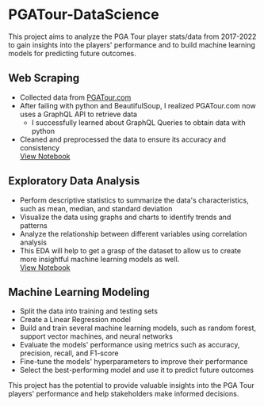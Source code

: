 # PGATour-DataScience
This project aims to analyze the PGA Tour player stats/data from 2017-2022 to gain insights into the players' performance and to build machine learning models for predicting future outcomes.

## Web Scraping

- Collected data from [PGATour.com](https://www.pgatour.com/stats)
- After failing with python and BeautifulSoup, I realized PGATour.com now uses a GraphQL API to retrieve data
  -   I successfully learned about GraphQL Queries to obtain data with python
- Cleaned and preprocessed the data to ensure its accuracy and consistency \
[View Notebook](/PGA_WebScrape.ipynb)

## Exploratory Data Analysis
- Perform descriptive statistics to summarize the data's characteristics, such as mean, median, and standard deviation
- Visualize the data using graphs and charts to identify trends and patterns
- Analyze the relationship between different variables using correlation analysis
- This EDA will help to get a grasp of the dataset to allow us to create more insightful machine learning models as well. \
[View Notebook](PGA_EDA.ipynb)


## Machine Learning Modeling

- Split the data into training and testing sets
- Create a Linear Regression model
- Build and train several machine learning models, such as random forest, support vector machines, and neural networks
- Evaluate the models' performance using metrics such as accuracy, precision, recall, and F1-score
- Fine-tune the models' hyperparameters to improve their performance
- Select the best-performing model and use it to predict future outcomes

This project has the potential to provide valuable insights into the PGA Tour players' performance and help stakeholders make informed decisions.
